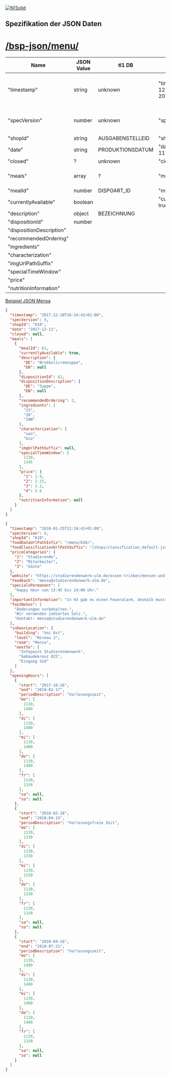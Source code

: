 [![N|Solid](https://studierendenwerk-ulm.de/wp-content/themes/studentenwerk/assets/img/logo.png)](https://nodesource.com/products/nsolid)
## Spezifikation der JSON Daten 



# [/bsp-json/menu/ ](https://github.com/studierendenwerk-ulm/open-food-data/blob/bsp-realdata/bsp-json/menu/610/2017/by-day/610-2017-12-11.json)

| Name | JSON Value | tl1 DB | Beispiel | Hinweis | 
| ---- | ---------- | ------ | -------- |---------|  
| "timestamp"| string | unknown |"timestamp": "2017-12-20T16:34:41+01:00"| hier wird die allgemeine Zeitangabe verwendet|
| "specVersion" | number | unknown | "specVersion": 0 | hier wird die Version der JSON dargestellt|
| "shopId" | string | AUSGABENSTELLEID | "shopId": "610" | 
| "date" | string | PRODUKTIONSDATUM | "date": "2017-12-11"|
| "closed" |    ?     | unknown |  "closed": null |
| "meals" | array | ? | "meals": [{},{},...,{}] | enthaelt objekte von meals
| "mealId" | number | DISPOART_ID | "mealId": 61 | 
| "currentlyAvailable"  | boolean  |   | "currentlyAvailable": true |
|  "description" | object | BEZEICHNUNG | |
| "dispositionId" |number||
| "dispositionDescription" |   |   |   |
| "recommendedOrdering" |   |   |   |
| "ingredients" |   |   |   |
| "characterization" |   |   |   |
| "imgUrlPathSuffix" |   |   |   |
| "specialTimeWindow" |   |   |   |
| "price"  |   |   |   |
| "nutritionInformation"  |   |   |   |

[Beispiel JSON Mensa ](https://github.com/studierendenwerk-ulm/open-food-data/blob/bsp-realdata/bsp-json/menu/610/2017/by-day/610-2017-12-11.json)
```json
{
  "timestamp": "2017-12-20T16:34:41+01:00",
  "specVersion": 0,
  "shopId": "610",
  "date": "2017-12-11",
  "closed": null,
  "meals": [
    {
      "mealId": 61,
      "currentlyAvailable": true,
      "description": {
        "DE": "Brokkolicremsuppe",
        "EN": null
      },
      "dispositionId": 61,
      "dispositionDescription": {
        "DE": "Suppe",
        "EN": null
      },
      "recommendedOrdering": 2,
      "ingredients": [
        "23",
        "26",
        "34W"
      ],
      "characterization": [
        "van",
        "bio"
      ],
      "imgUrlPathSuffix": null,
      "specialTimeWindow": [
        1130,
        1345
      ],
      "price": {
        "1": 1.8,
        "2": 2.25,
        "3": 3.2,
        "4": 5.6
      },
      "nutritionInformation": null
    }
  ]
}
```

````json
{
  "timestamp": "2018-01-25T12:34:41+01:00",
  "specVersion": 0,
  "shopId": "610",
  "foodDataUrlPathInfix": "/menu/610/",
  "foodClassificationUrlPathSuffix": "/shops/classification_default.json",
  "priceCategories": {
    "1": "Studierende",
    "2": "Mitarbeiter",
    "3": "Gäste"
  },
  "website": "https://studierendenwerk-ulm.de/essen-trinken/mensen-und-cafeterien/#einrichtungen-uni-ulm",
  "feedback": "mensa@studierendenwerk-ulm.de",
  "specialsPermanent": [
    "Happy Hour von 13:45 bis 14:00 Uhr."
  ],
  "importantInformation": "In H3 gab es einen Feueralarm, deshalb musste die Mensa für heute geräumt werden!",
  "footNotes": [
    "Änderungen vorbehalten.",
    "Wir verwenden jodiertes Salz.",
    "Kontakt: mensa@studierendenwerk-ulm.de"
  ],
  "inDoorLocation": {
    "building": "Uni Ost",
    "level": "Niveau 2",
    "room": "Mensa",
    "nextTo": [
      "Infopoint Studierendenwerk",
      "Gebäudekreuz O25",
      "Eingang Süd"
    ]
  },
  "openingHours": [
    {
      "start": "2017-10-16",
      "end": "2018-02-17",
      "periodDescription": "Vorlesungszeit",
      "mo": [
        1130,
        1400
      ],
      "di": [
        1130,
        1400
      ],
      "mi": [
        1130,
        1400
      ],
      "do": [
        1130,
        1400
      ],
      "fr": [
        1130,
        1330
      ],
      "sa": null,
      "so": null
    },
    {
      "start": "2018-02-18",
      "end": "2018-04-15",
      "periodDescription": "Vorlesungsfreie Zeit",
      "mo": [
        1130,
        1330
      ],
      "di": [
        1130,
        1330
      ],
      "mi": [
        1130,
        1330
      ],
      "do": [
        1130,
        1330
      ],
      "fr": [
        1130,
        1330
      ],
      "sa": null,
      "so": null
    },
    {
      "start": "2018-04-16",
      "end": "2018-07-21",
      "periodDescription": "Vorlesungszeit",
      "mo": [
        1130,
        1400
      ],
      "di": [
        1130,
        1400
      ],
      "mi": [
        1130,
        1400
      ],
      "do": [
        1130,
        1400
      ],
      "fr": [
        1130,
        1330
      ],
      "sa": null,
      "so": null
    }
  ]
}
````
